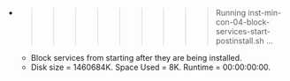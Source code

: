 * >>>>>>>>> Running inst-min-con-04-block-services-start-postinstall.sh ...
  * Block services from starting after they are being installed.
  * Disk size = 1460684K. Space Used = 8K. Runtime = 00:00:00:00.
